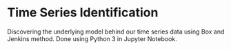 # Time Series Identification
Discovering the underlying model behind our time series data using Box and Jenkins method. Done using Python 3 in Jupyter Notebook.
